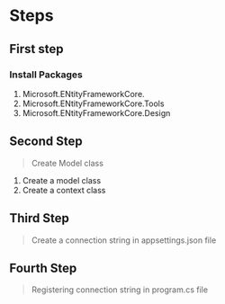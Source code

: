 # Steps



## First step

### Install Packages

1. Microsoft.ENtityFrameworkCore.
2. Microsoft.ENtityFrameworkCore.Tools
3. Microsoft.ENtityFrameworkCore.Design

## Second Step

> Create Model class

1. Create a model class
2. Create a context class

## Third Step

> Create a connection string in appsettings.json file

## Fourth Step

> Registering connection string in program.cs file